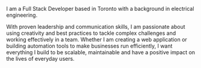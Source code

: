 I am a Full Stack Developer based in Toronto with a background in
electrical engineering.

With proven leadership and communication skills, I am passionate
about using creativity and best practices to tackle complex
challenges and working effectively in a team. Whether I am
creating a web application or building automation tools to make
businesses run efficiently, I want everything I build to be
scalable, maintainable and have a positive impact on the lives of
everyday users.
